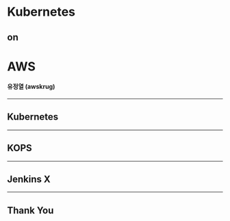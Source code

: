 # Kubernetes

## on

# AWS

#### 유정열 (awskrug)

---

## Kubernetes

---

## KOPS

---

## Jenkins X

---

## Thank You
